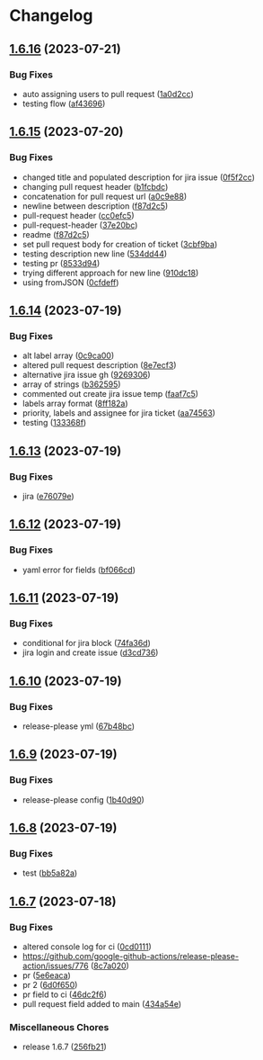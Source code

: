 # Changelog

## [1.6.16](https://github.com/csa-my/starter-project/compare/v1.6.15...v1.6.16) (2023-07-21)


### Bug Fixes

* auto assigning users to pull request ([1a0d2cc](https://github.com/csa-my/starter-project/commit/1a0d2cc89c148af5898b9e69bdb4a8c800a87d5d))
* testing flow ([af43696](https://github.com/csa-my/starter-project/commit/af43696d6588c17869c394efa4e575d4109b1d92))

## [1.6.15](https://github.com/csa-my/starter-project/compare/v1.6.14...v1.6.15) (2023-07-20)


### Bug Fixes

* changed title and populated description for jira issue ([0f5f2cc](https://github.com/csa-my/starter-project/commit/0f5f2cc4c2e426177c252f93f2255ea6630270b7))
* changing pull request header ([b1fcbdc](https://github.com/csa-my/starter-project/commit/b1fcbdc008a6919162f22925e8fca739a658376f))
* concatenation for pull request url ([a0c9e88](https://github.com/csa-my/starter-project/commit/a0c9e88d516c2b4c410196c5e2fc2e9f5a466932))
* newline between description ([f87d2c5](https://github.com/csa-my/starter-project/commit/f87d2c5de6de86578bf7fb95c1df37430c879b18))
* pull-request header ([cc0efc5](https://github.com/csa-my/starter-project/commit/cc0efc5adacad90e68224e646af7ccba67dccbb3))
* pull-request-header ([37e20bc](https://github.com/csa-my/starter-project/commit/37e20bc942805197a8f6bc2bc181f7cd378702a9))
* readme ([f87d2c5](https://github.com/csa-my/starter-project/commit/f87d2c5de6de86578bf7fb95c1df37430c879b18))
* set pull request body for creation of ticket ([3cbf9ba](https://github.com/csa-my/starter-project/commit/3cbf9ba598e2671aa6d8e5a454319f75ac6f9f56))
* testing description new line ([534dd44](https://github.com/csa-my/starter-project/commit/534dd449c29c503809b07453b963678327c9cf5f))
* testing pr ([8533d94](https://github.com/csa-my/starter-project/commit/8533d94919fa0f40f16c482842a19040e9f1d8c9))
* trying different approach for new line ([910dc18](https://github.com/csa-my/starter-project/commit/910dc18370b411a8fe7439f90aa9c259da6f6fb5))
* using fromJSON ([0cfdeff](https://github.com/csa-my/starter-project/commit/0cfdeff642888168ad2e28251ee13f498c32a22d))

## [1.6.14](https://github.com/csa-my/starter-project/compare/v1.6.13...v1.6.14) (2023-07-19)


### Bug Fixes

* alt label array ([0c9ca00](https://github.com/csa-my/starter-project/commit/0c9ca00d15c1f50d2736101fd4bcfe86ace1f3c3))
* altered pull request description ([8e7ecf3](https://github.com/csa-my/starter-project/commit/8e7ecf30015e446a22e5651aa6825bad6614d94e))
* alternative jira issue gh ([9269306](https://github.com/csa-my/starter-project/commit/926930699427ff7c648d8313385e94356132ebbf))
* array of strings ([b362595](https://github.com/csa-my/starter-project/commit/b3625953f1f43791d0063918d107b2812184eff0))
* commented out create jira issue temp ([faaf7c5](https://github.com/csa-my/starter-project/commit/faaf7c5f269aaf2e2a10818245d9f9d97e190014))
* labels array format ([8ff182a](https://github.com/csa-my/starter-project/commit/8ff182abc7c7427640205f0e9d14f8c3c221148f))
* priority, labels and assignee for jira ticket ([aa74563](https://github.com/csa-my/starter-project/commit/aa745630edfbd929884829106eaa08e4c3889563))
* testing ([133368f](https://github.com/csa-my/starter-project/commit/133368fb39b359838700917b254cca881d292ef2))

## [1.6.13](https://github.com/csa-my/starter-project/compare/v1.6.12...v1.6.13) (2023-07-19)


### Bug Fixes

* jira ([e76079e](https://github.com/csa-my/starter-project/commit/e76079e528f80c26743ebb0c674b165d79102c61))

## [1.6.12](https://github.com/csa-my/starter-project/compare/v1.6.11...v1.6.12) (2023-07-19)


### Bug Fixes

* yaml error for fields ([bf066cd](https://github.com/csa-my/starter-project/commit/bf066cd564fd8597c9cc58a95bba72a61d5c9b9a))

## [1.6.11](https://github.com/csa-my/starter-project/compare/v1.6.10...v1.6.11) (2023-07-19)


### Bug Fixes

* conditional for jira block ([74fa36d](https://github.com/csa-my/starter-project/commit/74fa36dc3ecd1028456662aa34bb97d8a3390724))
* jira login and create issue ([d3cd736](https://github.com/csa-my/starter-project/commit/d3cd736ba1b2f48d5361313428a6a703e37c5e0c))

## [1.6.10](https://github.com/csa-my/starter-project/compare/v1.6.9...v1.6.10) (2023-07-19)


### Bug Fixes

* release-please yml ([67b48bc](https://github.com/csa-my/starter-project/commit/67b48bc4f62f0ca0f213640ab6d82352a74a9d22))

## [1.6.9](https://github.com/csa-my/starter-project/compare/v1.6.8...v1.6.9) (2023-07-19)


### Bug Fixes

* release-please config ([1b40d90](https://github.com/csa-my/starter-project/commit/1b40d9035221174d4a3c4805bc9b6ec0b9068d49))

## [1.6.8](https://github.com/csa-my/starter-project/compare/v1.6.7...v1.6.8) (2023-07-19)


### Bug Fixes

* test ([bb5a82a](https://github.com/csa-my/starter-project/commit/bb5a82aa6c72cffd35e1c83db59ba2f84a48c294))

## [1.6.7](https://github.com/csa-my/starter-project/compare/v1.6.3...v1.6.7) (2023-07-18)


### Bug Fixes

* altered console log for ci ([0cd0111](https://github.com/csa-my/starter-project/commit/0cd01115303d3756cc49861de4e93d500bda73bf))
* https://github.com/google-github-actions/release-please-action/issues/776 ([8c7a020](https://github.com/csa-my/starter-project/commit/8c7a020cd1f753b919540676ed7d8d56adb62ace))
* pr ([5e6eaca](https://github.com/csa-my/starter-project/commit/5e6eaca935e92681467522ae0c9de11422a61caa))
* pr 2 ([6d0f650](https://github.com/csa-my/starter-project/commit/6d0f6509e06dd34f283e07068ccf26421cb7cdf7))
* pr field to ci ([46dc2f6](https://github.com/csa-my/starter-project/commit/46dc2f60d144eabf99a7fb2d2e3e2a8c28bd41a4))
* pull request field added to main ([434a54e](https://github.com/csa-my/starter-project/commit/434a54e2af02bfe4be9f142fe62db30bea8bcc57))


### Miscellaneous Chores

* release 1.6.7 ([256fb21](https://github.com/csa-my/starter-project/commit/256fb21a7dc030928c073efdad39e6d1d7860e93))

